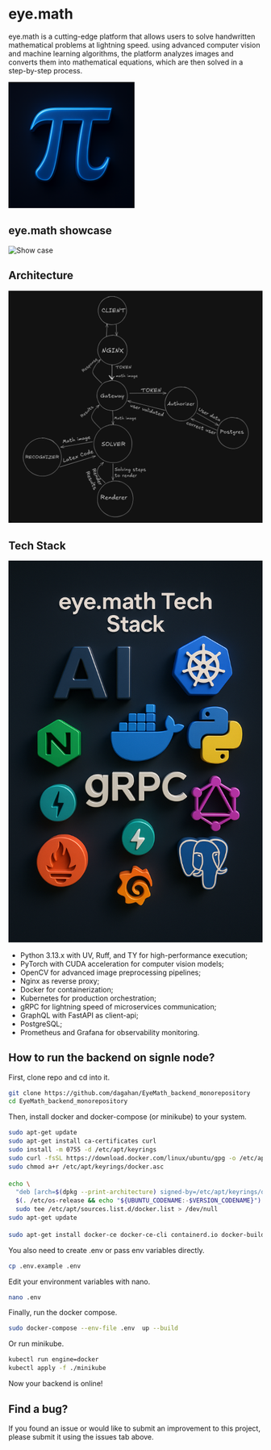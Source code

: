 # eye.math
eye.math is a cutting-edge platform that allows users to solve handwritten mathematical problems at lightning speed.
using advanced computer vision and machine learning algorithms, the platform analyzes images and converts them into mathematical equations, which are then solved in a step-by-step process.
<p>
    <img src="./assets/eye_math.png" alt="Eye Math Logo" width="250"/>
</p>

## eye.math showcase

<p>
    <img src="./assets/showcase.gif" alt="Show case" width="650"/>
</p>

## Architecture
<p>
    <img src="./assets/architecture.png" alt="Architecture Diagram" width="900"/>
</p>

## Tech Stack
<p>
    <img src="./assets/tech_stack.png" alt="Tech Stack" width="600"/>
</p>

* Python 3.13.x with UV, Ruff, and TY for high-performance execution;
* PyTorch with CUDA acceleration for computer vision models;
* OpenCV for advanced image preprocessing pipelines;
* Nginx as reverse proxy;
* Docker for containerization;
* Kubernetes for production orchestration;
* gRPC for lightning speed of microservices communication;
* GraphQL with FastAPI as client-api;
* PostgreSQL;
* Prometheus and Grafana for observability monitoring.

## How to run the backend on signle node?

First, clone repo and cd into it.

```bash
git clone https://github.com/dagahan/EyeMath_backend_monorepository
cd EyeMath_backend_monorepository
```

Then, install docker and docker-compose (or minikube) to your system.

```bash
sudo apt-get update
sudo apt-get install ca-certificates curl
sudo install -m 0755 -d /etc/apt/keyrings
sudo curl -fsSL https://download.docker.com/linux/ubuntu/gpg -o /etc/apt/keyrings/docker.asc
sudo chmod a+r /etc/apt/keyrings/docker.asc

echo \
  "deb [arch=$(dpkg --print-architecture) signed-by=/etc/apt/keyrings/docker.asc] https://download.docker.com/linux/ubuntu \
  $(. /etc/os-release && echo "${UBUNTU_CODENAME:-$VERSION_CODENAME}") stable" | \
  sudo tee /etc/apt/sources.list.d/docker.list > /dev/null
sudo apt-get update

sudo apt-get install docker-ce docker-ce-cli containerd.io docker-buildx-plugin docker-compose-plugin
```

You also need to create .env or pass env variables directly.

```bash
cp .env.example .env
```

Edit your environment variables with nano.

```bash
nano .env
```

Finally, run the docker compose.

```bash
sudo docker-compose --env-file .env  up --build
```

Or run minikube.

```bash
kubectl run engine=docker
kubectl apply -f ./minikube
```

Now your backend is online!

## Find a bug? 

If you found an issue or would like to submit an improvement to this project, please submit it using the issues tab above.